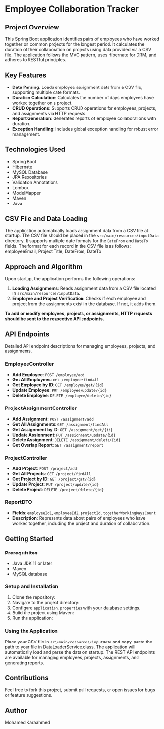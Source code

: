 # Employee Collaboration Tracker

## Project Overview

This Spring Boot application identifies pairs of employees who have worked together on common projects for the longest period. It calculates the duration of their collaboration on projects using data provided via a CSV file. The application follows the MVC pattern, uses Hibernate for ORM, and adheres to RESTful principles.

## Key Features

- **Data Parsing**: Loads employee assignment data from a CSV file, supporting multiple date formats.
- **Duration Calculation**: Calculates the number of days employees have worked together on a project.
- **CRUD Operations**: Supports CRUD operations for employees, projects, and assignments via HTTP requests.
- **Report Generation**: Generates reports of employee collaborations with duration.
- **Exception Handling**: Includes global exception handling for robust error management.

## Technologies Used

- Spring Boot
- Hibernate
- MySQL Database
- JPA Repositories
- Validation Annotations
- Lombok
- ModelMapper
- Maven
- Java

## CSV File and Data Loading

The application automatically loads assignment data from a CSV file at startup.
The CSV file should be placed in the `src/main/resources/inputData` directory.
It supports multiple date formats for the `DateFrom` and `DateTo` fields.
The format for each record in the CSV file is as follows:
employeeEmail, Project Title, DateFrom, DateTo

## Approach and Algorithm

Upon startup, the application performs the following operations:

1. **Loading Assignments**: Reads assignment data from a CSV file located in `src/main/resources/inputData`.
2. **Employee and Project Verification**: Checks if each employee and project from the assignments exist in the database. If not, it adds them.

**To add or modify employees, projects, or assignments, HTTP requests should be sent to the respective API endpoints.**
## API Endpoints

Detailed API endpoint descriptions for managing employees, projects, and assignments.
### EmployeeController

- **Add Employee**: `POST /employee/add`
- **Get All Employees**: `GET /employee/findAll`
- **Get Employee by ID**: `GET /employee/get/{id}`
- **Update Employee**: `PUT /employee/update/{id}`
- **Delete Employee**: `DELETE /employee/delete/{id}`

### ProjectAssignmentController

- **Add Assignment**: `POST /assignment/add`
- **Get All Assignments**: `GET /assignment/findAll`
- **Get Assignment by ID**: `GET /assignment/get/{id}`
- **Update Assignment**: `PUT /assignment/update/{id}`
- **Delete Assignment**: `DELETE /assignment/delete/{id}`
- **Get Overlap Report**: `GET /assignment/report`

### ProjectController

- **Add Project**: `POST /project/add`
- **Get All Projects**: `GET /project/findAll`
- **Get Project by ID**: `GET /project/get/{id}`
- **Update Project**: `PUT /project/update/{id}`
- **Delete Project**: `DELETE /project/delete/{id}`

### ReportDTO

- **Fields**: `employeeId1`, `employeeId2`, `projectId`, `togetherWorkingDaysCount`
- **Description**: Represents data about pairs of employees who have worked together, including the project and duration of collaboration.

## Getting Started

### Prerequisites

- Java JDK 11 or later
- Maven
- MySQL database

### Setup and Installation

1. Clone the repository:
2. Navigate to the project directory:
3. Configure `application.properties` with your database settings.
4. Build the project using Maven:
5. Run the application:

### Using the Application

Place your CSV file in `src/main/resources/inputData` and copy-paste the path to your file in DataLoaderService.class.
The application will automatically load and parse the data on startup.
The REST API endpoints are available for managing employees, projects, assignments, and generating reports.


## Contributions

Feel free to fork this project, submit pull requests, or open issues for bugs or feature suggestions.

## **Author**

Mohamed Karaahmed




